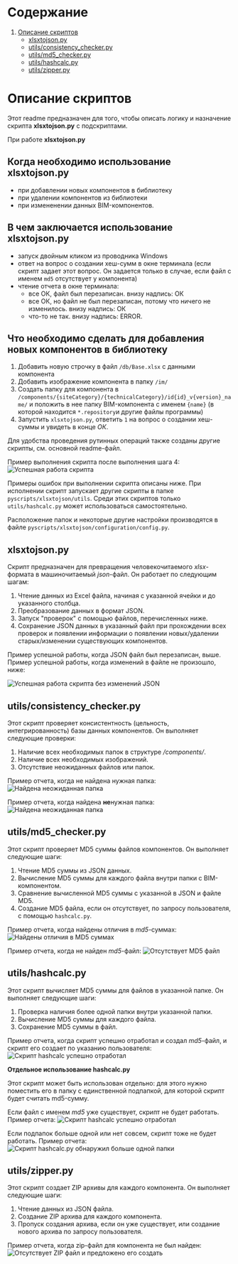 # Содержание
1. [Описание скриптов](#описание-скриптов)
   - [xlsxtojson.py](#xlsxtojsonpy)
   - [utils/consistency_checker.py](#utilsconsistency_checkerpy)
   - [utils/md5_checker.py](#utilsmd5_checkerpy)
   - [utils/hashcalc.py](#utilshashcalcpy)
   - [utils/zipper.py](#utilszipperpy)

# Описание скриптов

Этот readme предназначен для того, чтобы описать логику и назначение скрипта **xlsxtojson.py** с подскриптами. 

При работе **xlsxtojson.py** 

## Когда необходимо использование **xlsxtojson.py**
- при добавлении новых компонентов в библиотеку
- при удалении компонентов из библиотеки
- при измененении данных BIM-компонентов.

## В чем заключается использование **xlsxtojson.py**
- запуск двойным кликом из проводника Windows
- ответ на вопрос о создании хеш-сумм в окне терминала (если скрипт задает этот вопрос. Он задается только в случае, если файл с именем `md5` отсутствует у компонента)
- чтение отчета в окне терминала:
   - все ОК, файл был перезаписан. внизу надпись: ОК
   - все ОК, но файл не был перезаписан, потому что ничего не изменилось. внизу надпись: ОК
   - что-то не так. внизу надпись: ERROR.

## Что необходимо сделать для добавления новых компонентов в библиотеку

1. Добавить новую строчку в файл `/db/Base.xlsx` с данными компонента
2. Добавить изображение компонента в папку `/im/`
3. Создать папку для компонента в `/components/{siteCategory}/{technicalCategory}/id{id}_v{version}_name/` и положить в нее папку BIM-компонента с именем `{name}` (в которой находится `*.repository`и другие файлы программы)
4. Запустить `xlsxtojson.py`, ответить `1` на вопрос о создании хеш-суммы и увидеть в конце *ОК*.

Для удобства проведения рутинных операций также созданы другие скрипты, см. основной readme-файл.

Пример выполнения скрипта после выполнения шага 4:
![Успешная работа скрипта](xlsxtojson_newcomponent.png)

Примеры ошибок при выполнении скрипта описаны ниже. При исполнении скрипт запускает другие скрипты в папке `pyscripts/xlsxtojson/utils`. Среди этих скриптов только `utils/hashcalc.py` может использоваться самостоятельно. 

Расположение папок и некоторые другие настройки производятся в файле `pyscripts/xlsxtojson/configuration/config.py`.

## **xlsxtojson.py**  
Скрипт предназначен для превращения человекочитаемого *xlsx*-формата в машиночитаемый *json*-файл. Он работает по следующим шагам:
1. Чтение данных из Excel файла, начиная с указанной ячейки и до указанного столбца.
2. Преобразование данных в формат JSON.
3. Запуск "проверок" с помощью файлов, перечисленных ниже.
3. Сохранение JSON данных в указанный файл при прохождении всех проверок и появлении информации о появлении новых/удалении старых/изменении существующих компонентов.

Пример успешной работы, когда JSON файл был перезаписан, выше. Пример успешной работы, когда изменений в файле не произошло, ниже:

![Успешная работа скрипта без изменений JSON](xlsxtojson_nothinghaschanged.png)

## **utils/consistency_checker.py**  
Этот скрипт проверяет консистентность (цельность, интегрированность) базы данных компонентов. Он выполняет следующие проверки:
1. Наличие всех необходимых папок в структуре */components/*.
2. Наличие всех необходимых изображений.
3. Отсутствие неожиданных файлов или папок.

Пример отчета, когда не найдена нужная папка:
![Найдена неожиданная папка](xlsxtojson_comp_miss.png)

Пример отчета, когда найдена **не**нужная папка:
![Найдена неожиданная папка](xlsxtojson_unexpected.png)

## **utils/md5_checker.py**  
Этот скрипт проверяет MD5 суммы файлов компонентов. Он выполняет следующие шаги:
1. Чтение MD5 суммы из JSON данных.
2. Вычисление MD5 суммы для каждого файла внутри папки с BIM-компонентом.
3. Сравнение вычисленной MD5 суммы с указанной в JSON и файле MD5.
4. Создание MD5 файла, если он отсутствует, по запросу пользователя, с помощью `hashcalc.py`.

Пример отчета, когда найдены отличия в *md5*-суммах:
![Найдены отличия в MD5 суммах](xlsxtojson_md5_diff.png)

Пример отчета, когда не найден *md5*-файл:
![Отсутствует MD5 файл](xlsxtojson_md5_miss.png)

## **utils/hashcalc.py**  
Этот скрипт вычисляет MD5 суммы для файлов в указанной папке. Он выполняет следующие шаги:
1. Проверка наличия более одной папки внутри указанной папки.
2. Вычисление MD5 суммы для каждого файла.
3. Сохранение MD5 суммы в файл.

Пример отчета, когда скрипт успешно отработал и создал *md5*-файл, и скрипт его создает по указанию пользователя:
![Скрипт hashcalc успешно отработал](hashcalc_nicework.png)

**Отдельное использование hashcalc.py**  

Этот скрипт может быть использован отдельно: для этого нужно поместить его в папку с единственной подпапкой, для которой скрипт будет считать md5-сумму. 

Если файл с именем *md5* уже существует, скрипт не будет работать. Пример отчета:
![Скрипт hashcalc успешно отработал](hashcalc_already.png)

Если подпапок больше одной или нет совсем, скрипт тоже не будет работать. Пример отчета:
![Скрипт hashcalc.py обнаружил больше одной папки](hashcalc_many_folders.png)

## **utils/zipper.py**  
Этот скрипт создает ZIP архивы для каждого компонента. Он выполняет следующие шаги:
1. Чтение данных из JSON файла.
2. Создание ZIP архива для каждого компонента.
3. Пропуск создания архива, если он уже существует, или создание нового архива по запросу пользователя.

Пример отчета, когда zip-файл для компонента не был найден:
![Отсутствует ZIP файл и предложено его создать](xlsxtojson_create-zip.png)
